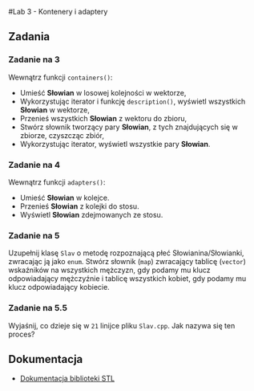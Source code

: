 #Lab 3 - Kontenery i adaptery

## Zadania

### Zadanie na 3
Wewnątrz funkcji `containers()`:

- Umieść **Słowian** w losowej kolejności w wektorze,
- Wykorzystując iterator i funkcję `description()`, wyświetl wszystkich **Słowian** w wektorze,
- Przenieś wszystkich **Słowian** z wektoru do zbioru,
- Stwórz słownik tworzący pary **Słowian**, z tych znajdujących się w zbiorze, czyszcząc zbiór,
- Wykorzystując iterator, wyświetl wszystkie pary **Słowian**.

### Zadanie na 4
Wewnątrz funkcji `adapters()`:

- Umieść **Słowian** w kolejce.
- Przenieś **Słowian** z kolejki do stosu.
- Wyświetl **Słowian** zdejmowanych ze stosu.

### Zadanie na 5
Uzupełnij klasę `Slav` o metodę rozpoznającą płeć Słowianina/Słowianki, zwracając ją jako `enum`. Stwórz słownik (`map`) zwracający tablicę (`vector`) wskaźników na wszystkich mężczyzn, gdy podamy mu klucz odpowiadający mężczyźnie i tablicę wszystkich kobiet, gdy podamy mu klucz odpowiadający kobiecie.

### Zadanie na 5.5
Wyjaśnij, co dzieje się w `21` linijce pliku `Slav.cpp`. Jak nazywa się ten proces?

## Dokumentacja
- [Dokumentacja biblioteki STL](http://www.cplusplus.com/reference/stl/)